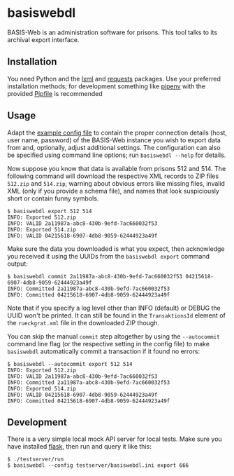 # basiswebdl

BASIS-Web is an administration software for prisons. This tool talks to its
archival export interface.

## Installation

You need Python and the [lxml](https://pypi.org/project/lxml/) and
[requests](https://pypi.org/project/requests/) packages. Use your preferred
installation methods; for development something like
[pipenv](https://pipenv.pypa.io/) with the provided [Pipfile](./Pipfile) is
recommended

## Usage

Adapt the [example config file](./basiswebdl.ini.example) to contain the proper
connection details (host, user name, password) of the BASIS-Web instance you
wish to export data from and, optionally, adjust additional settings. The
configuration can also be specified using command line options; run `basiswebdl
--help` for details.

Now suppose you know that data is available from prisons 512 and 514. The
following command will download the respective XML records to ZIP files
`512.zip` and `514.zip`, warning about obvious errors like missing files,
invalid XML (only if you provide a schema file), and names that look
suspiciously short or contain funny symbols.

~~~console
$ basiswebdl export 512 514
INFO: Exported 512.zip
INFO: VALID 2a11987a-abc8-430b-9efd-7ac660032f53
INFO: Exported 514.zip
INFO: VALID 04215618-6907-4db8-9059-62444923a49f
~~~

Make sure the data you downloaded is what you expect, then acknowledge you
received it using the UUIDs from the `basiswebdl export` command output:

~~~console
$ basiswebdl commit 2a11987a-abc8-430b-9efd-7ac660032f53 04215618-6907-4db8-9059-62444923a49f
INFO: Committed 2a11987a-abc8-430b-9efd-7ac660032f53
INFO: Committed 04215618-6907-4db8-9059-62444923a49f
~~~

Note that if you specify a log level other than INFO (default) or DEBUG the UUID
won't be printed. It can still be found in the `TransaktionsId` element of the
`rueckgrat.xml` file in the downloaded ZIP though.

You can skip the manual `commit` step altogether by using the `--autocommit`
command line flag (or the respective setting in the config file) to make
`basiswebdl` automatically commit a transaction if it found no errors:

~~~console
$ basiswebdl --autocommit export 512 514
INFO: Exported 512.zip
INFO: VALID 2a11987a-abc8-430b-9efd-7ac660032f53
INFO: Committed 2a11987a-abc8-430b-9efd-7ac660032f53
INFO: Exported 514.zip
INFO: VALID 04215618-6907-4db8-9059-62444923a49f
INFO: Committed 04215618-6907-4db8-9059-62444923a49f
~~~

## Development

There is a very simple local mock API server for local tests. Make sure you have
installed [flask](https://pypi.org/project/Flask/), then run and query it like
this:

~~~console
$ ./testserver/run
$ basiswebdl --config testserver/basiswebdl.ini export 666
~~~
